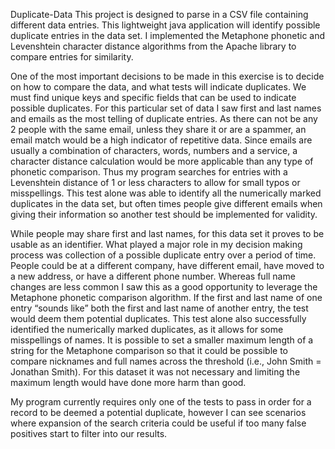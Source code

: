 Duplicate-Data
This project is designed to parse in a CSV file containing different data entries. This lightweight java
application will identify possible duplicate entries in the data set. I implemented the Metaphone phonetic
and Levenshtein character distance algorithms from the Apache library to compare entries for similarity.

One of the most important decisions to be made in this exercise is to decide on how to compare the data, and
what tests will indicate duplicates. We must find unique keys and specific fields that can be used to indicate
possible duplicates. For this particular set of data I saw first and last names and emails as the most telling
of duplicate entries. As there can not be any 2 people with the same email, unless they share it or are a
spammer, an email match would be a high indicator of repetitive data. Since emails are usually a combination
of characters, words, numbers and a service, a character distance calculation would be more applicable than any
type of phonetic comparison. Thus my program searches for entries with a Levenshtein distance of 1 or less
characters to allow for small typos or misspellings. This test alone was able to identify all the numerically
marked duplicates in the data set, but often times people give different emails when giving their information
so another test should be implemented for validity.

While people may share first and last names, for this data set it proves to be usable as an identifier. What
played a major role in my decision making process was collection of a possible duplicate entry over a period
of time. People could be at a different company, have different email, have moved to a new address, or have
a different phone number. Whereas full name changes are less common I saw this as a good opportunity to
leverage the Metaphone phonetic comparison algorithm. If the first and last name of one entry “sounds like”
both the first and last name of another entry, the test would deem them potential duplicates. This test alone
also successfully identified the numerically marked duplicates, as it allows for some misspellings of names.
It is possible to set a smaller maximum length of a string for the Metaphone comparison so that it could be
possible to compare nicknames and full names across the threshold (i.e., John Smith = Jonathan Smith). For
this dataset it was not necessary and limiting the maximum length would have done more harm than good.

My program currently requires only one of the tests to pass in order for a record to be deemed a potential
duplicate, however I can see scenarios where expansion of the search criteria could be useful if too many
false positives start to filter into our results.
